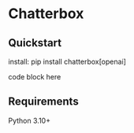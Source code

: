 # Chatterbox

## Quickstart

install: pip install chatterbox\[openai]

code block here

## Requirements

Python 3.10+